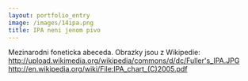 ```yaml
---
layout: portfolio_entry
image: /images/14ipa.png
title: IPA neni jenom pivo 
---
```

Mezinarodni foneticka abeceda.
Obrazky jsou z Wikipedie:
http://upload.wikimedia.org/wikipedia/commons/d/dc/Fuller's_IPA.JPG
http://en.wikipedia.org/wiki/File:IPA_chart_(C)2005.pdf
